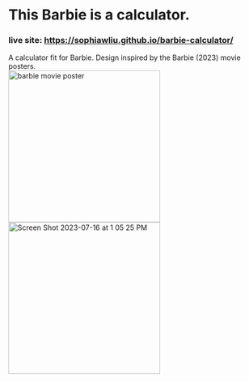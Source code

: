 # This Barbie is a calculator.
### live site: https://sophiawliu.github.io/barbie-calculator/
A calculator fit for Barbie. Design inspired by the Barbie (2023) movie posters.  
<img height="300" alt="barbie movie poster" src="https://github.com/sophiawliu/barbie-calculator/assets/122403050/66d86f26-f256-4ce1-9a11-b4c1b59a9e1a">
<img height="300" alt="Screen Shot 2023-07-16 at 1 05 25 PM" src="https://github.com/sophiawliu/barbie-calculator/assets/122403050/fbb44b20-a5e0-4e1b-97fd-31ec2b0fa684">
